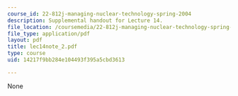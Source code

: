 ```yaml
---
course_id: 22-812j-managing-nuclear-technology-spring-2004
description: Supplemental handout for Lecture 14.
file_location: /coursemedia/22-812j-managing-nuclear-technology-spring-2004/14217f9bb284e104493f395a5cbd3613_lec14note_2.pdf
file_type: application/pdf
layout: pdf
title: lec14note_2.pdf
type: course
uid: 14217f9bb284e104493f395a5cbd3613

---
```

None